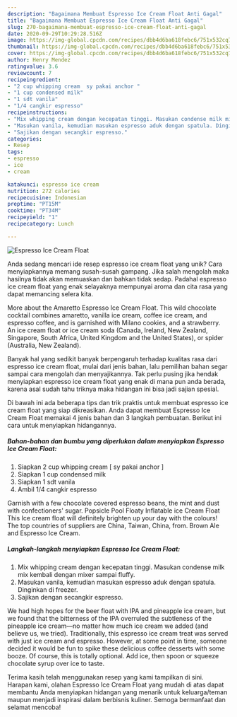 ```yaml
---
description: "Bagaimana Membuat Espresso Ice Cream Float Anti Gagal"
title: "Bagaimana Membuat Espresso Ice Cream Float Anti Gagal"
slug: 270-bagaimana-membuat-espresso-ice-cream-float-anti-gagal
date: 2020-09-29T10:29:28.516Z
image: https://img-global.cpcdn.com/recipes/dbb4d6ba618febc6/751x532cq70/espresso-ice-cream-float-foto-resep-utama.jpg
thumbnail: https://img-global.cpcdn.com/recipes/dbb4d6ba618febc6/751x532cq70/espresso-ice-cream-float-foto-resep-utama.jpg
cover: https://img-global.cpcdn.com/recipes/dbb4d6ba618febc6/751x532cq70/espresso-ice-cream-float-foto-resep-utama.jpg
author: Henry Mendez
ratingvalue: 3.6
reviewcount: 7
recipeingredient:
- "2 cup whipping cream  sy pakai anchor "
- "1 cup condensed milk"
- "1 sdt vanila"
- "1/4 cangkir espresso"
recipeinstructions:
- "Mix whipping cream dengan kecepatan tinggi. Masukan condense milk mix kembali dengan mixer sampai fluffy."
- "Masukan vanila, kemudian masukan espresso aduk dengan spatula. Dinginkan di freezer."
- "Sajikan dengan secangkir espresso."
categories:
- Resep
tags:
- espresso
- ice
- cream

katakunci: espresso ice cream 
nutrition: 272 calories
recipecuisine: Indonesian
preptime: "PT15M"
cooktime: "PT34M"
recipeyield: "1"
recipecategory: Lunch

---
```



![Espresso Ice Cream Float](https://img-global.cpcdn.com/recipes/dbb4d6ba618febc6/751x532cq70/espresso-ice-cream-float-foto-resep-utama.jpg)

Anda sedang mencari ide resep espresso ice cream float yang unik? Cara menyiapkannya memang susah-susah gampang. Jika salah mengolah maka hasilnya tidak akan memuaskan dan bahkan tidak sedap. Padahal espresso ice cream float yang enak selayaknya mempunyai aroma dan cita rasa yang dapat memancing selera kita.

More about the Amaretto Espresso Ice Cream Float. This wild chocolate cocktail combines amaretto, vanilla ice cream, coffee ice cream, and espresso coffee, and is garnished with Milano cookies, and a strawberry. An ice cream float or ice cream soda (Canada, Ireland, New Zealand, Singapore, South Africa, United Kingdom and the United States), or spider (Australia, New Zealand).

Banyak hal yang sedikit banyak berpengaruh terhadap kualitas rasa dari espresso ice cream float, mulai dari jenis bahan, lalu pemilihan bahan segar sampai cara mengolah dan menyajikannya. Tak perlu pusing jika hendak menyiapkan espresso ice cream float yang enak di mana pun anda berada, karena asal sudah tahu triknya maka hidangan ini bisa jadi sajian spesial.


Di bawah ini ada beberapa tips dan trik praktis untuk membuat espresso ice cream float yang siap dikreasikan. Anda dapat membuat Espresso Ice Cream Float memakai 4 jenis bahan dan 3 langkah pembuatan. Berikut ini cara untuk menyiapkan hidangannya.

<!--inarticleads1-->

##### Bahan-bahan dan bumbu yang diperlukan dalam menyiapkan Espresso Ice Cream Float:

1. Siapkan 2 cup whipping cream [ sy pakai anchor ]
1. Siapkan 1 cup condensed milk
1. Siapkan 1 sdt vanila
1. Ambil 1/4 cangkir espresso


Garnish with a few chocolate covered espresso beans, the mint and dust with confectioners&#39; sugar. Popsicle Pool Floaty Inflatable ice Cream Float This Ice cream float will definitely brighten up your day with the colours! The top countries of suppliers are China, Taiwan, China, from. Brown Ale and Espresso Ice Cream. 

<!--inarticleads2-->

##### Langkah-langkah menyiapkan Espresso Ice Cream Float:

1. Mix whipping cream dengan kecepatan tinggi. Masukan condense milk mix kembali dengan mixer sampai fluffy.
1. Masukan vanila, kemudian masukan espresso aduk dengan spatula. Dinginkan di freezer.
1. Sajikan dengan secangkir espresso.


We had high hopes for the beer float with IPA and pineapple ice cream, but we found that the bitterness of the IPA overruled the subtleness of the pineapple ice cream—no matter how much ice cream we added (and believe us, we tried). Traditionally, this espresso ice cream treat was served with just ice cream and espresso. However, at some point in time, someone decided it would be fun to spike these delicious coffee desserts with some booze. Of course, this is totally optional. Add ice, then spoon or squeeze chocolate syrup over ice to taste. 

Terima kasih telah menggunakan resep yang kami tampilkan di sini. Harapan kami, olahan Espresso Ice Cream Float yang mudah di atas dapat membantu Anda menyiapkan hidangan yang menarik untuk keluarga/teman maupun menjadi inspirasi dalam berbisnis kuliner. Semoga bermanfaat dan selamat mencoba!
